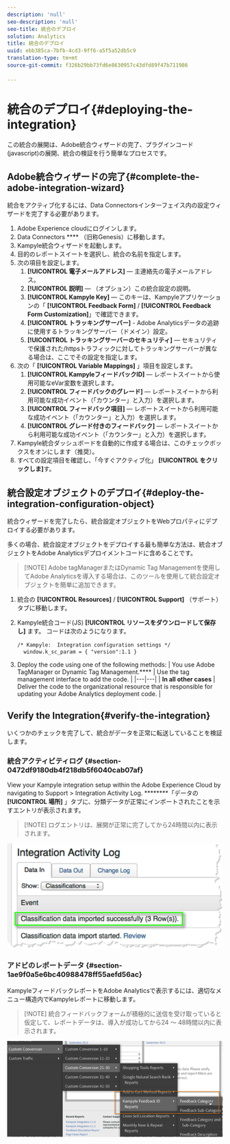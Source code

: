 ```yaml
---
description: 'null'
seo-description: 'null'
seo-title: 統合のデプロイ
solution: Analytics
title: 統合のデプロイ
uuid: ebb385ca-7bfb-4cd3-9ff6-a5f5a52db5c9
translation-type: tm+mt
source-git-commit: f326b29bb73fd6e8630957c43dfd89f47b711986

---
```



# 統合のデプロイ{#deploying-the-integration}

この統合の展開は、Adobe統合ウィザードの完了、プラグインコード(javascript)の展開、統合の検証を行う簡単なプロセスです。

## Adobe統合ウィザードの完了{#complete-the-adobe-integration-wizard}

統合をアクティブ化するには、Data Connectorsインターフェイス内の設定ウィザードを完了する必要があります。

1. Adobe Experience cloudにログインします。
1. Data Connectors **** （旧称Genesis）に移動します。
1. Kampyle統合ウィザードを起動します。
1. 目的のレポートスイートを選択し、統合の名前を指定します。
1. 次の項目を設定します。
   1. **[!UICONTROL 電子メールアドレス]** — 主連絡先の電子メールアドレス。
   1. **[!UICONTROL 説明]** — （オプション）この統合設定の説明。
   1. **[!UICONTROL Kampyle Key]** — このキーは、Kampyleアプリケーションの「 **[!UICONTROL Feedback Form]** / **[!UICONTROL Feedback Form Customization]**」で確認できます。
   1. **[!UICONTROL トラッキングサーバー]** - Adobe Analyticsデータの追跡に使用するトラッキングサーバー（ドメイン）設定。
   1. **[!UICONTROL トラッキングサーバーのセキュリティ]** — セキュリティで保護された/httpsトラフィックに対してトラッキングサーバーが異なる場合は、ここでその設定を指定します。
1. 次の「 **[!UICONTROL Variable Mappings]** 」項目を設定します。
   1. **[!UICONTROL KampyleフィードバックID]** — レポートスイートから使用可能なeVar変数を選択します。
   1. **[!UICONTROL フィードバックのグレード]** — レポートスイートから利用可能な成功イベント（「カウンター」と入力）を選択します。
   1. **[!UICONTROL フィードバック項目]** — レポートスイートから利用可能な成功イベント（「カウンター」と入力）を選択します。
   1. **[!UICONTROL グレード付きのフィードバック]** — レポートスイートから利用可能な成功イベント（「カウンター」と入力）を選択します。
1. Kampyle統合ダッシュボードを自動的に作成する場合は、このチェックボックスをオンにします（推奨）。
1. すべての設定項目を確認し、「今すぐアクティブ化」 **[!UICONTROL をクリックしま]**&#x200B;す。

## 統合設定オブジェクトのデプロイ{#deploy-the-integration-configuration-object}

統合ウィザードを完了したら、統合設定オブジェクトをWebプロパティにデプロイする必要があります。

多くの場合、統合設定オブジェクトをデプロイする最も簡単な方法は、統合オブジェクトをAdobe Analyticsデプロイメントコードに含めることです。

> [!NOTE] Adobe tagManagerまたはDynamic Tag Managementを使用してAdobe Analyticsを導入する場合は、このツールを使用して統合設定オブジェクトを簡単に追加できます。

1. 統合の **[!UICONTROL Resources]** / **[!UICONTROL Support]** （サポート）タブに移動します。
1. Kampyle統合コード(JS) **[!UICONTROL リソースをダウンロードして保存し]** ます。 コードは次のようになります。

   ```
   /* Kampyle:  Integration configuration settings */
     window.k_sc_param = { "version":1.1 }
   ```

1. Deploy the code using one of the following methods:
| You use Adobe TagManager or Dynamic Tag Management.**** | Use the tag management interface to add the code. |
|---|---|
| **In all other cases** | Deliver the code to the organizational resource that is responsible for updating your Adobe Analytics deployment code.  |

## Verify the Integration{#verify-the-integration}

いくつかのチェックを完了して、統合がデータを正常に転送していることを検証します。

### 統合アクティビティログ {#section-0472df9180db4f218db5f6040cab07af}

View your Kampyle integration setup within the Adobe Experience Cloud by navigating to Support &gt; Integration Activity Log. ********「データの **[!UICONTROL 場所]** 」タブに、分類データが正常にインポートされたことを示すエントリが表示されます。

> [!NOTE] ログエントリは、展開が正常に完了してから24時間以内に表示されます。

![](assets/integration_activity_log.png)

### アドビのレポートデータ {#section-1ae9f0a5e6bc40988478ff55aefd56ac}

KampyleフィードバックレポートをAdobe Analyticsで表示するには、適切なメニュー構造内でKampyleレポートに移動します。

> [!NOTE] 統合フィードバックフォームが積極的に送信を受け取っていると仮定して、レポートデータは、導入が成功してから24 ～ 48時間以内に表示されます。

![](assets/adobe_reporting_data.png)


